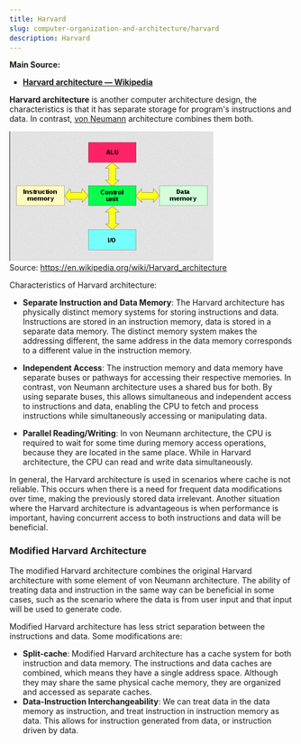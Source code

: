 ```yaml
---
title: Harvard
slug: computer-organization-and-architecture/harvard
description: Harvard
---
```


**Main Source:**

- **[Harvard architecture — Wikipedia](https://en.wikipedia.org/wiki/Harvard_architecture)**

**Harvard architecture** is another computer architecture design, the characteristics is that it has separate storage for program's instructions and data. In contrast, [von Neumann](/cs-notes/computer-organization-and-architecture/von-neumann#architecture) architecture combines them both.

![Harvard architecture](./harvard-architecture.png)  
Source: https://en.wikipedia.org/wiki/Harvard_architecture

Characteristics of Harvard architecture:

- **Separate Instruction and Data Memory**: The Harvard architecture has physically distinct memory systems for storing instructions and data. Instructions are stored in an instruction memory, data is stored in a separate data memory. The distinct memory system makes the addressing different, the same address in the data memory corresponds to a different value in the instruction memory.

- **Independent Access**: The instruction memory and data memory have separate buses or pathways for accessing their respective memories. In contrast, von Neumann architecture uses a shared bus for both. By using separate buses, this allows simultaneous and independent access to instructions and data, enabling the CPU to fetch and process instructions while simultaneously accessing or manipulating data.

- **Parallel Reading/Writing**: In von Neumann architecture, the CPU is required to wait for some time during memory access operations, because they are located in the same place. While in Harvard architecture, the CPU can read and write data simultaneously.

In general, the Harvard architecture is used in scenarios where cache is not reliable. This occurs when there is a need for frequent data modifications over time, making the previously stored data irrelevant. Another situation where the Harvard architecture is advantageous is when performance is important, having concurrent access to both instructions and data will be beneficial.

### Modified Harvard Architecture

The modified Harvard architecture combines the original Harvard architecture with some element of von Neumann architecture. The ability of treating data and instruction in the same way can be beneficial in some cases, such as the scenario where the data is from user input and that input will be used to generate code.

Modified Harvard architecture has less strict separation between the instructions and data. Some modifications are:

- **Split-cache**: Modified Harvard architecture has a cache system for both instruction and data memory. The instructions and data caches are combined, which means they have a single address space. Although they may share the same physical cache memory, they are organized and accessed as separate caches.
- **Data-Instruction Interchangeability**: We can treat data in the data memory as instruction, and treat instruction in instruction memory as data. This allows for instruction generated from data, or instruction driven by data.

